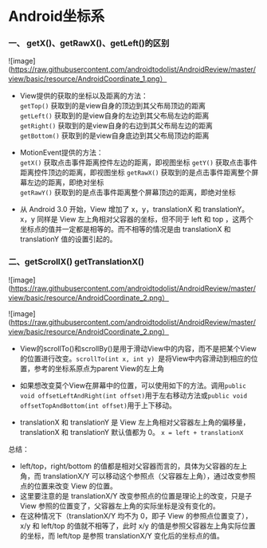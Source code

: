 # Android坐标系

###  一、   getX()、getRawX()、getLeft()的区别

![image](https://raw.githubusercontent.com/androidtodolist/AndroidReview/master/view/basic/resource/AndroidCoordinate_1.png）

-   View提供的获取的坐标以及距离的方法：    
        `getTop()`      获取到的是view自身的顶边到其父布局顶边的距离    
        `getLeft()`     获取到的是view自身的左边到其父布局左边的距离    
        `getRight()`    获取到的是view自身的右边到其父布局左边的距离    
        `getBottom()`   获取到的是view自身底边到其父布局顶边的距离  

-   MotionEvent提供的方法：     
        `getX()`        获取点击事件距离控件左边的距离，即视图坐标
        `getY()`        获取点击事件距离控件顶边的距离，即视图坐标
        `getRawX()`     获取到的是点击事件距离整个屏幕左边的距离，即绝对坐标   
        `getRawY()`     获取到的是点击事件距离整个屏幕顶边的距离，即绝对坐标

-   从 Android 3.0 开始，View 增加了 x，y，translationX 和 translationY。
    x，y 同样是 View 左上角相对父容器的坐标，但不同于 left 和 top ，这两个坐标点的值并一定都是相等的。而不相等的情况是由 translationX 和 translationY 值的设置引起的。

### 二、getScrollX() getTranslationX()

![image](https://raw.githubusercontent.com/androidtodolist/AndroidReview/master/view/basic/resource/AndroidCoordinate_2.png）

![image](https://raw.githubusercontent.com/androidtodolist/AndroidReview/master/view/basic/resource/AndroidCoordinate_2.png）

-   View的scrollTo()和scrollBy()是用于滑动View中的内容，而不是把某个View的位置进行改变。`scrollTo(int x, int y) `是将View中内容滑动到相应的位置，参考的坐标系原点为parent View的左上角

-   如果想改变莫个View在屏幕中的位置，可以使用如下的方法。调用`public void offsetLeftAndRight(int offset)`用于左右移动方法或`public void offsetTopAndBottom(int offset)`用于上下移动。
-   translationX 和 translationY 是 View 左上角相对父容器左上角的偏移量，translationX 和 translationY 默认值都为 0。
    `x = left + translationX`

总结：
-   left/top，right/bottom 的值都是相对父容器而言的，具体为父容器的左上角，而 translationX/Y 可以移动这个参照点（父容器左上角），通过改变参照点的位置来改变 View 的位置。
-   这里要注意的是 translationX/Y 改变参照点的位置是理论上的改变，只是子 View 参照的位置变了，父容器左上角的实际坐标是没有变化的。
-   在这种情况下（translationX/Y 均不为 0，即子 View 的参照点位置变了），x/y 和 left/top 的值就不相等了，此时 x/y 的值是参照父容器左上角实际位置的坐标，而 left/top 是参照 translationX/Y 变化后的坐标点的值。